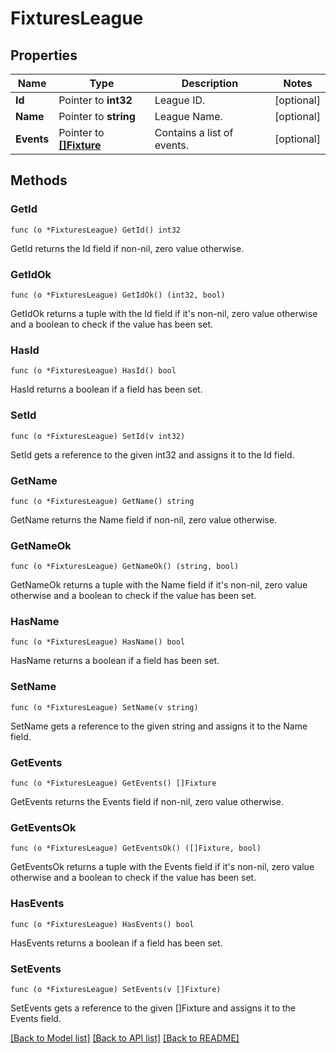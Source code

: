# FixturesLeague

## Properties

Name | Type | Description | Notes
------------ | ------------- | ------------- | -------------
**Id** | Pointer to **int32** | League ID. | [optional] 
**Name** | Pointer to **string** | League Name. | [optional] 
**Events** | Pointer to [**[]Fixture**](Fixture.md) | Contains a list of events. | [optional] 

## Methods

### GetId

`func (o *FixturesLeague) GetId() int32`

GetId returns the Id field if non-nil, zero value otherwise.

### GetIdOk

`func (o *FixturesLeague) GetIdOk() (int32, bool)`

GetIdOk returns a tuple with the Id field if it's non-nil, zero value otherwise
and a boolean to check if the value has been set.

### HasId

`func (o *FixturesLeague) HasId() bool`

HasId returns a boolean if a field has been set.

### SetId

`func (o *FixturesLeague) SetId(v int32)`

SetId gets a reference to the given int32 and assigns it to the Id field.

### GetName

`func (o *FixturesLeague) GetName() string`

GetName returns the Name field if non-nil, zero value otherwise.

### GetNameOk

`func (o *FixturesLeague) GetNameOk() (string, bool)`

GetNameOk returns a tuple with the Name field if it's non-nil, zero value otherwise
and a boolean to check if the value has been set.

### HasName

`func (o *FixturesLeague) HasName() bool`

HasName returns a boolean if a field has been set.

### SetName

`func (o *FixturesLeague) SetName(v string)`

SetName gets a reference to the given string and assigns it to the Name field.

### GetEvents

`func (o *FixturesLeague) GetEvents() []Fixture`

GetEvents returns the Events field if non-nil, zero value otherwise.

### GetEventsOk

`func (o *FixturesLeague) GetEventsOk() ([]Fixture, bool)`

GetEventsOk returns a tuple with the Events field if it's non-nil, zero value otherwise
and a boolean to check if the value has been set.

### HasEvents

`func (o *FixturesLeague) HasEvents() bool`

HasEvents returns a boolean if a field has been set.

### SetEvents

`func (o *FixturesLeague) SetEvents(v []Fixture)`

SetEvents gets a reference to the given []Fixture and assigns it to the Events field.


[[Back to Model list]](../README.md#documentation-for-models) [[Back to API list]](../README.md#documentation-for-api-endpoints) [[Back to README]](../README.md)



